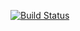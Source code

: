 [![Build Status](https://travis-ci.org/egorrozinskiy/lab6.svg?branch=master)](https://travis-ci.org/egorrozinskiy/lab6)
